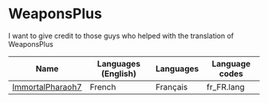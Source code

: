 # WeaponsPlus

I want to give credit to those guys who helped with the translation of WeaponsPlus

| **Name** | **Languages (English)** | **Languages** | **Language codes**
|----------|-------------------------|------------------------|-------------------
| [ImmortalPharaoh7](https://www.youtube.com/channel/UCmpPDi94KWH_6eL0OGLFMpQ) | French | Français | fr_FR.lang
